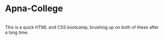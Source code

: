 # Apna-College
<br>
This is a quick HTML and CSS bootcamp, brushing up on both of these after a long time.
